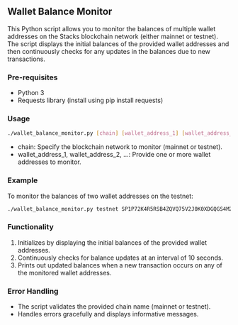 ## Wallet Balance Monitor

This Python script allows you to monitor the balances of multiple wallet addresses on the Stacks blockchain network (either mainnet or testnet). The script displays the initial balances of the provided wallet addresses and then continuously checks for any updates in the balances due to new transactions.

### Pre-requisites

* Python 3
* Requests library (install using pip install requests)

### Usage

```bash
./wallet_balance_monitor.py [chain] [wallet_address_1] [wallet_address_2] ...
```

* chain: Specify the blockchain network to monitor (mainnet or testnet).
* wallet_address_1, wallet_address_2, ...: Provide one or more wallet addresses to monitor.

### Example

To monitor the balances of two wallet addresses on the testnet:

```bash
./wallet_balance_monitor.py testnet SP1P72K4R5RSB4ZQVQ75V2J0K0XDGQGS4M2S9Z1M8 SP3F3JG2A4GN2V9N8TBB4D8SC4K4X2VWQCT5YKV2R
```

### Functionality

1. Initializes by displaying the initial balances of the provided wallet addresses.
2. Continuously checks for balance updates at an interval of 10 seconds.
3. Prints out updated balances when a new transaction occurs on any of the monitored wallet addresses.


### Error Handling

* The script validates the provided chain name (mainnet or testnet).
* Handles errors gracefully and displays informative messages.

